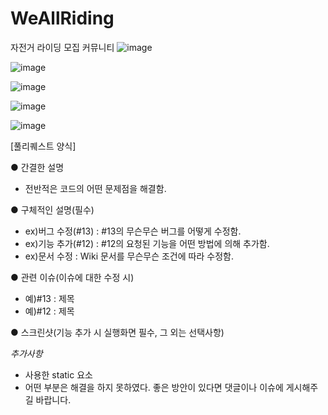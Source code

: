 # WeAllRiding
자전거 라이딩 모집 커뮤니티
![image](https://user-images.githubusercontent.com/70796139/166182101-ab408f5c-66dd-4dbf-933d-4f2365c582bc.png)

![image](https://user-images.githubusercontent.com/70796139/166182118-3dcbaa19-ad23-4a2f-bc68-cf2b7389b167.png)

![image](https://user-images.githubusercontent.com/70796139/166182137-7841e267-b60f-4861-b7f9-7e32136e4e44.png)

![image](https://user-images.githubusercontent.com/70796139/166182156-517108aa-4a1c-442e-a4c1-5069a8d68774.png)

![image](https://user-images.githubusercontent.com/70796139/166182246-6657eec4-aed6-4c46-9cbd-c8abd7edc7f8.png)



[풀리퀘스트 양식]

● 간결한 설명
- 전반적은 코드의 어떤 문제점을 해결함.

● 구체적인 설명(필수)
- ex)버그 수정(#13) : #13의 무슨무슨 버그를 어떻게 수정함.
- ex)기능 추가(#12) : #12의 요청된 기능을 어떤 방법에 의해 추가함.
- ex)문서 수정 : Wiki 문서를 무슨무슨 조건에 따라 수정함.

● 관련 이슈(이슈에 대한 수정 시)
- 예)#13 : 제목
- 예)#12 : 제목

● 스크린샷(기능 추가 시 실행화면 필수, 그 외는 선택사항)

*추가사항*
- 사용한 static 요소
- 어떤 부분은 해결을 하지 못하였다. 좋은 방안이 있다면 댓글이나 이슈에 게시해주길 바랍니다.
